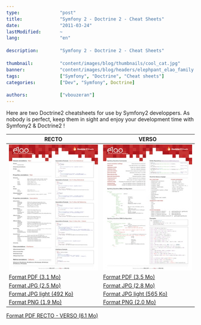 ```yaml
---
type:               "post"
title:              "Symfony 2 - Doctrine 2 - Cheat Sheets"
date:               "2011-03-24"
lastModified:       ~
lang:               "en"

description:        "Symfony 2 - Doctrine 2 - Cheat Sheets"

thumbnail:          "content/images/blog/thumbnails/cool_cat.jpg"
banner:             "content/images/blog/headers/elephpant_elao_family.jpg"
tags:               ["Symfony", "Doctrine", "Cheat sheets"]
categories:         ["Dev", "Symfony", Doctrine]

authors:            ["vbouzeran"]
---
```



Here are two Doctrine2 cheatsheets for use by Symfony2 developpers.
As nobody is perfect, keep them in sight and enjoy your development time with Symfony2 & Doctrine2 !

| RECTO | VERSO |
| -- | -- |
| [![Doctrine 2 Cheat Sheet recto](content/images/blog/2011/doctrine2-sheet-recto-preview.jpg)](resources/blog/2011/doctrine2-sheet-recto.pdf) | [![Doctrine 2 Cheat Sheet verso](content/images/blog/2011/doctrine2-sheet-verso-preview.jpg)](content/images/blog/2011/doctrine2-sheet-verso.pdf) |
| [Format PDF (3.1 Mo)](resources/blog/2011/doctrine2-sheet-recto.jpg) | [Format PDF (3.5 Mo)](resources/blog/2011/doctrine2-sheet-verso.pdf) |
| [Format JPG (2.5 Mo)](resources/blog/2011/doctrine2-sheet-recto.jpg) | [Format JPG (2.8 Mo)](resources/blog/2011/doctrine2-sheet-verso.jpg) |
| [Format JPG light (492 Ko)](resources/blog/2011/doctrine2-sheet-recto-light.jpg) | [Format JPG light (565 Ko)](resources/blog/2011/doctrine2-sheet-verso-light.jpg) |
| [Format PNG (1.9 Mo)](resources/blog/2011/doctrine2-sheet-recto.png) | [Format PNG (2.0 Mo)](resources/blog/2011/doctrine2-sheet-verso.png) |

[Format PDF RECTO - VERSO (6.1 Mo)](resources/blog/2011/doctrine2-sheet-all.pdf)
